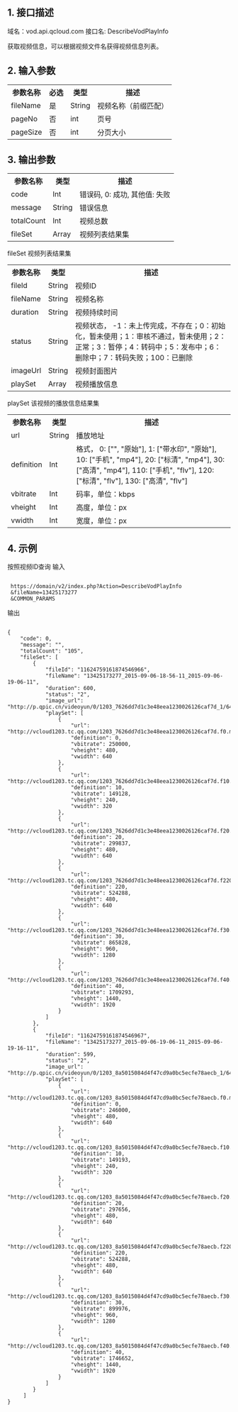 ## 1. 接口描述
 
域名：vod.api.qcloud.com
接口名: DescribeVodPlayInfo

获取视频信息，可以根据视频文件名获得视频信息列表。
 

## 2. 输入参数
 
<table class="t"><tbody><tr>
<th><b>参数名称</b></th>
<th><b>必选</b></th>
<th><b>类型</b></th>
<th><b>描述</b></th>
<tr>
<td> fileName
<td> 是
<td> String
<td> 视频名称（前缀匹配）
<tr>
<td> pageNo
<td> 否
<td> int
<td> 页号
<tr>
<td> pageSize
<td> 否
<td> int
<td> 分页大小
</tbody></table>

 

## 3. 输出参数
 
<table class="t"><tbody><tr>
<th><b>参数名称</b></th>
<th><b>类型</b></th>
<th><b>描述</b></th>
<tr>
<td> code
<td> Int
<td> 错误码, 0: 成功, 其他值: 失败
<tr>
<td> message
<td> String
<td> 错误信息
<tr>
<td> totalCount
<td> Int
<td> 视频总数
<tr>
<td> fileSet
<td> Array
<td> 视频列表结果集
</tbody></table>

</b></th>fileSet 视频列表结果集</b></th>
<table class="t"><tbody><tr>
<th><b>参数名称</b></th>
<th><b>类型</b></th>
<th><b>描述</b></th>
<tr>
<td> fileId
<td> String
<td> 视频ID
<tr>
<td> fileName
<td> String
<td> 视频名称
<tr>
<td> duration
<td> String
<td> 视频持续时间
<tr>
<td> status
<td> String
<td> 视频状态， -1：未上传完成，不存在；0：初始化，暂未使用；1：审核不通过，暂未使用；2：正常；3：暂停；4：转码中；5：发布中；6：删除中；7：转码失败；100：已删除
<tr>
<td> imageUrl
<td> String
<td> 视频封面图片
<tr>
<td> playSet
<td> Array
<td> 视频播放信息
</tbody></table>

</b></th>playSet 该视频的播放信息结果集</b></th>
<table class="t"><tbody><tr>
<th><b>参数名称</b></th>
<th><b>类型</b></th>
<th><b>描述</b></th>
<tr>
<td> url
<td> String
<td> 播放地址
<tr>
<td> definition
<td> Int
<td> 格式， 0: ["", "原始"], 1: ["带水印", "原始"], 10: ["手机", "mp4"], 20: ["标清", "mp4"], 30: ["高清", "mp4"], 110: ["手机", "flv"], 120: ["标清", "flv"], 130: ["高清", "flv"]
<tr>
<td> vbitrate
<td> Int
<td> 码率，单位：kbps
<tr>
<td> vheight
<td> Int
<td> 高度，单位：px
<tr>
<td> vwidth
<td> Int
<td> 宽度，单位：px
</tbody></table>

 

## 4. 示例
 
按照视频ID查询
输入
```
 
 https://domain/v2/index.php?Action=DescribeVodPlayInfo
 &fileName=13425173277
 &COMMON_PARAMS

```

输出
```
 
{
    "code": 0,
    "message": "",
    "totalCount": "105",
    "fileSet": [
        {
            "fileId": "11624759161874546966",
            "fileName": "13425173277_2015-09-06-18-56-11_2015-09-06-19-06-11",
            "duration": 600,
            "status": "2",
            "image_url": "http://p.qpic.cn/videoyun/0/1203_7626dd7d1c3e48eea1230026126caf7d_1/640",
            "playSet": [
                {
                    "url": "http://vcloud1203.tc.qq.com/1203_7626dd7d1c3e48eea1230026126caf7d.f0.mp4",
                    "definition": 0,
                    "vbitrate": 250000,
                    "vheight": 480,
                    "vwidth": 640
                },
                {
                    "url": "http://vcloud1203.tc.qq.com/1203_7626dd7d1c3e48eea1230026126caf7d.f10.mp4",
                    "definition": 10,
                    "vbitrate": 149128,
                    "vheight": 240,
                    "vwidth": 320
                },
                {
                    "url": "http://vcloud1203.tc.qq.com/1203_7626dd7d1c3e48eea1230026126caf7d.f20.mp4",
                    "definition": 20,
                    "vbitrate": 299837,
                    "vheight": 480,
                    "vwidth": 640
                },
                {
                    "url": "http://vcloud1203.tc.qq.com/1203_7626dd7d1c3e48eea1230026126caf7d.f220.av.m3u8",
                    "definition": 220,
                    "vbitrate": 524288,
                    "vheight": 480,
                    "vwidth": 640
                },
                {
                    "url": "http://vcloud1203.tc.qq.com/1203_7626dd7d1c3e48eea1230026126caf7d.f30.mp4",
                    "definition": 30,
                    "vbitrate": 865828,
                    "vheight": 960,
                    "vwidth": 1280
                },
                {
                    "url": "http://vcloud1203.tc.qq.com/1203_7626dd7d1c3e48eea1230026126caf7d.f40.mp4",
                    "definition": 40,
                    "vbitrate": 1709293,
                    "vheight": 1440,
                    "vwidth": 1920
                }
            ]
        },
        {
            "fileId": "11624759161874546967",
            "fileName": "13425173277_2015-09-06-19-06-11_2015-09-06-19-16-11",
            "duration": 599,
            "status": "2",
            "image_url": "http://p.qpic.cn/videoyun/0/1203_8a5015084d4f47cd9a0bc5ecfe78aecb_1/640",
            "playSet": [
                {
                    "url": "http://vcloud1203.tc.qq.com/1203_8a5015084d4f47cd9a0bc5ecfe78aecb.f0.mp4",
                    "definition": 0,
                    "vbitrate": 246000,
                    "vheight": 480,
                    "vwidth": 640
                },
                {
                    "url": "http://vcloud1203.tc.qq.com/1203_8a5015084d4f47cd9a0bc5ecfe78aecb.f10.mp4",
                    "definition": 10,
                    "vbitrate": 149193,
                    "vheight": 240,
                    "vwidth": 320
                },
                {
                    "url": "http://vcloud1203.tc.qq.com/1203_8a5015084d4f47cd9a0bc5ecfe78aecb.f20.mp4",
                    "definition": 20,
                    "vbitrate": 297656,
                    "vheight": 480,
                    "vwidth": 640
                },
                {
                    "url": "http://vcloud1203.tc.qq.com/1203_8a5015084d4f47cd9a0bc5ecfe78aecb.f220.av.m3u8",
                    "definition": 220,
                    "vbitrate": 524288,
                    "vheight": 480,
                    "vwidth": 640
                },
                {
                    "url": "http://vcloud1203.tc.qq.com/1203_8a5015084d4f47cd9a0bc5ecfe78aecb.f30.mp4",
                    "definition": 30,
                    "vbitrate": 899976,
                    "vheight": 960,
                    "vwidth": 1280
                },
                {
                    "url": "http://vcloud1203.tc.qq.com/1203_8a5015084d4f47cd9a0bc5ecfe78aecb.f40.mp4",
                    "definition": 40,
                    "vbitrate": 1746652,
                    "vheight": 1440,
                    "vwidth": 1920
                }
            ]
        }
	 ]
}

```

